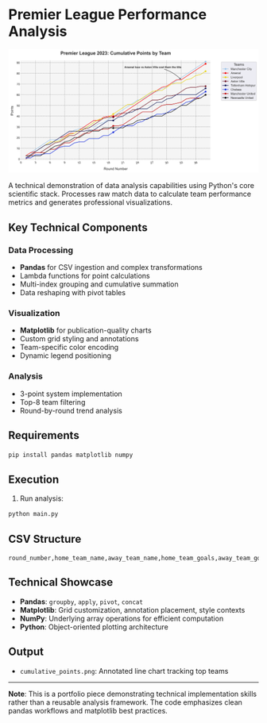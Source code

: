 # Premier League Performance Analysis

![Sample Output](output/cumulative_points.png)

A technical demonstration of data analysis capabilities using Python's core scientific stack. Processes raw match data to calculate team performance metrics and generates professional visualizations.

## Key Technical Components

### Data Processing
- **Pandas** for CSV ingestion and complex transformations
- Lambda functions for point calculations
- Multi-index grouping and cumulative summation
- Data reshaping with pivot tables

### Visualization
- **Matplotlib** for publication-quality charts
- Custom grid styling and annotations
- Team-specific color encoding
- Dynamic legend positioning

### Analysis
- 3-point system implementation
- Top-8 team filtering
- Round-by-round trend analysis

## Requirements
```bash
pip install pandas matplotlib numpy
```

## Execution
1. Run analysis:
```bash
python main.py
```

## CSV Structure
```csv
round_number,home_team_name,away_team_name,home_team_goals,away_team_goals
```

## Technical Showcase
- **Pandas**: `groupby`, `apply`, `pivot`, `concat`
- **Matplotlib**: Grid customization, annotation placement, style contexts
- **NumPy**: Underlying array operations for efficient computation
- **Python**: Object-oriented plotting architecture

## Output
- `cumulative_points.png`: Annotated line chart tracking top teams

---

**Note**: This is a portfolio piece demonstrating technical implementation skills rather than a reusable analysis framework. The code emphasizes clean pandas workflows and matplotlib best practices.